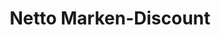 ---
title: "Netto Marken-Discount"
url: /bremerhaven/netto-marken-discount-obere-buerger/
shop: Supermarkt
---